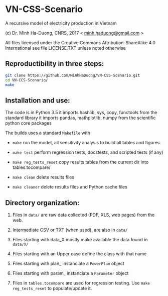 # VN-CSS-Scenario
A recursive model of electricity production in Vietnam

(c) Dr. Minh Ha-Duong, CNRS, 2017  < minh.haduong@gmail.com >

All files licensed under the  Creative Commons Attribution-ShareAlike 4.0 International
see file LICENSE.TXT unless noted otherwise


## Reproductibility in three steps:
```bash
git clone https://github.com/MinhHaDuong/VN-CSS-Scenario.git
cd VN-CCS-Scenario/ 
make
```

## Installation and use:

 The code is in Python 3.5
it imports  hashlib, sys, copy, functools  from the standard library
it imports  pandas, mathplotlib, numpy  from the scientific python core packages

The builds uses a standard  `Makefile`  with

+  `make`         run the model, all sensitivity analysis to build all tables and figures.

+  `make test`    perform regression tests, docstests, and scripted tests (if any)

+  `make reg_tests_reset`   copy results tables from the current dir into tables.tocompare/

+  `make clean`   delete results files

+  `make cleaner` delete results files and Python cache files


## Directory organization:

1. Files in `data/` are raw data collected (PDF, XLS, web pages) from the web.

2. Intermediate CSV or TXT (when used), are also in `data/`

3. Files starting with data_X mostly make available the data found in `data/X/`

4. Files starting with an Upper case define the class with that name

5. Files starting with plan_ instanciate a `PowerPlan` object

6. Files starting with param_ instanciate a `Parameter` object

7. Files in `tables.tocompare` are used for regression testing. Use `make reg_tests_reset` to populate/update it.


